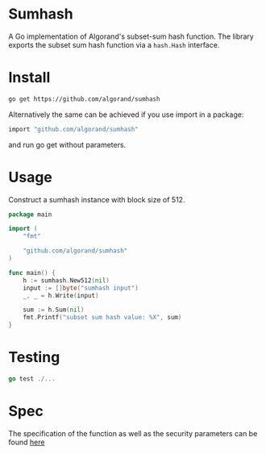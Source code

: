 
Sumhash
====================


A Go implementation of Algorand's subset-sum hash function.
The library exports the subset sum hash function via a `hash.Hash` interface.


# Install

```bash
go get https://github.com/algorand/sumhash
```
Alternatively the same can be achieved if you use import in a package:

```bash
import "github.com/algorand/sumhash"
```
and run go get without parameters.

# Usage 


Construct a sumhash instance with block size of 512.

```go
package main

import (
	"fmt"

	"github.com/algorand/sumhash"
)

func main() {
	h := sumhash.New512(nil)
	input := []byte("sumhash input")
	_, _ = h.Write(input)

	sum := h.Sum(nil)
	fmt.Printf("subset sum hash value: %X", sum)
}

```

# Testing

```go
go test ./...
```

# Spec

The specification of the function as well as the security parameters
can be found [here](https://github.com/algorand/snark-friendly-crypto/tree/master/spec)  
